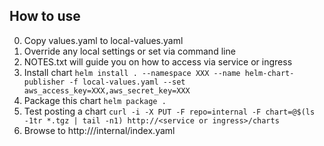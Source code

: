 ## How to use

0. Copy values.yaml to local-values.yaml
0. Override any local settings or set via command line
  0. NOTES.txt will guide you on how to access via service or ingress
0. Install chart
  `helm install . --namespace XXX --name helm-chart-publisher -f local-values.yaml --set aws_access_key=XXX,aws_secret_key=XXX`
0. Package this chart
  `helm package .`
0. Test posting a chart
  `curl -i -X PUT -F repo=internal -F chart=@$(ls -1tr *.tgz | tail -n1) http://<service or ingress>/charts`
0. Browse to http://<service or ingress>/internal/index.yaml
